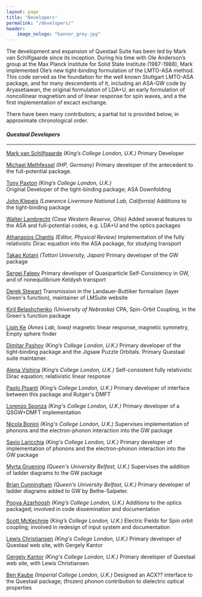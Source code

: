 ```yaml
---
layout: page
title: "Developers"
permalink: "/developers/"
header:
    image_nologo: "banner_grey.jpg"
---
```


The development and expansion of Questaal Suite has been led by Mark van
Schilfgaarde since its inception. During his time with Ole Anderson’s
group at the Max Planck Institute for Solid State Institute
(1987-1988), Mark implemented Ole’s new tight-binding formulation of
the LMTO-ASA method.  This code served as the foundation for the
well known Stuttgart LMTO-ASA package, and for many descendents of it,
including an ASA-GW code by Aryasetiawan, the original formulation of LDA+U, an
early formulation of noncollinear magnetism and of linear response for
spin waves, and a the first implementation of excact exchange.

There have been many contributors; a partial list is provided below, in approximate chronological order.

#### *Questaal Developers*
_________________________

[Mark van Schilfgaarde](http://www.kcl.ac.uk/nms/depts/physics/people/academicstaff/van-Schilfgaarde-.aspx) *(King’s College London, U.K.)*  Primary Developer

[Michael Methfessel](methfessel@ihp-microelectronics.com) *(IHP, Germany)* Primary developer of the antecedent to the full-potential package.

[Tony Paxton](http://www.kcl.ac.uk/nms/depts/physics/people/academicstaff/paxton.aspx) *(King’s College London, U.K.)*  
Original Developer of the tight-binding package; ASA Downfolding

[John Klepeis](https://pls.llnl.gov/people/staff-bios/physics/klepeis-j) *(Lawrence Livermore National Lab, California)* Additions to the tight-binding package

[Walter Lambrecht](http://physics.case.edu/faculty/walter-lambrecht/) *(Case Western Reserve, Ohio)* 
Added several features to the ASA and full-potential codes, e.g. LDA+U and the optics packages

[Athanasios Chantis](https://journals.aps.org/prb/staff) *(Editor, Physical Review)*
Implementation of the fully relativistic Dirac equation into the ASA package, for studying transport

[Takao Kotani](http://newton.damp.tottori-u.ac.jp/wiki/index.php/Tkotani) *(Tottori University, Japan)*  Primary developer of the GW package

[Sergei Faleev](gs01sfx@hotmail.com) Primary developer of Quasiparticle Self-Consistency in GW, and of nonequilibrium Keldysh transport

[Derek Stewart](das.nanofly@gmail.com) Transmission in the Landauer-Buttiker formalism (layer Green's function), maintainer of LMSuite website

[Kiril Belashchenko](http://physics.unl.edu/~kirillb/index.html) *(University of Nebraska)* CPA, Spin-Orbit Coupling, in the Green's function package

[Liqin Ke](https://www.ameslab.gov/users/liqinke) *(Ames Lab, Iowa)* magnetic linear response, magnetic symmetry, Empty sphere finder

[Dimitar Pashov](https://kclpure.kcl.ac.uk/portal/dimitar.pashov.html) *(King’s College London, U.K.)*
Primary developer of the tight-binding package and the Jigsaw Puzzle Orbitals.  Primary Questaal suite maintainer.

[Alena Vishina](alena.vishina@kcl.ac.uk) *(King’s College London, U.K.)*
Self-consistent fully relativistic Dirac equation; relativistic linear response

[Paolo Pisanti](p.pisanti13@gmail.com) *(King’s College London, U.K.)*
Primary developer of interface between this package and Rutger's DMFT

[Lorenzo Sponza](https://scholar.google.sk/citations?user=vtDqbNQAAAAJ&hl=en) *(King's College London, U.K.)*  Primary developer of a QSGW+DMFT implementation

[Nicola Bonini](www.kcl.ac.uk/nms/depts/physics/people/academicstaff/bonini.aspx) *(King's College London, U.K.)*  Supervises implementation of phonons and the electron-phonon interaction into the GW package

[Savio Laricchia](savio.laricchia@gmail.com) *(King's College London, U.K.)*
Primary developer of implementation of phonons and the electron-phonon interaction into the GW package

[Myrta Gruening](titus.phy.qub.ac.uk/members/myrta/) *(Queen's University Belfast, U.K.)*
Supervises the addition of ladder diagrams to the GW package

[Brian Cunningham](b.cunningham@qub.ac.uk) *(Queen's University Belfast, U.K.)* Primary developer of ladder diagrams added to GW by Bethe-Salpeter.

[Pooya Azarhoosh](pooya.azarhoosh@kcl.ac.uk) *(King’s College London, U.K.)* Additions to the optics packaged; involved in code dissemination and documentation

[Scott McKechnie](scott.mckechnie@kcl.ac.uk) *(King’s College London, U.K.)* Electric Fields for Spin orbit coupling; involved in redesign of input system and documentation

[Lewis Christiansen](lewis.christiansen@kcl.ac.uk) *(King's College London, U.K.)*
Primary developer of Questaal web site, with Gergely Kantor

[Gergely Kantor](gergely.kantor@kcl.ac.uk) *(King's College London, U.K.)*
Primary developer of Questaal web site, with Lewis Christiansen

[Ben Kaube](BENJAMIN.KAUBE08@imperial.ac.uk) *(Imperial College London, U.K.)* 
Designed an ACX?? interface to the Questaal package; (frozen) phonon contribution to dielectric optical properties

